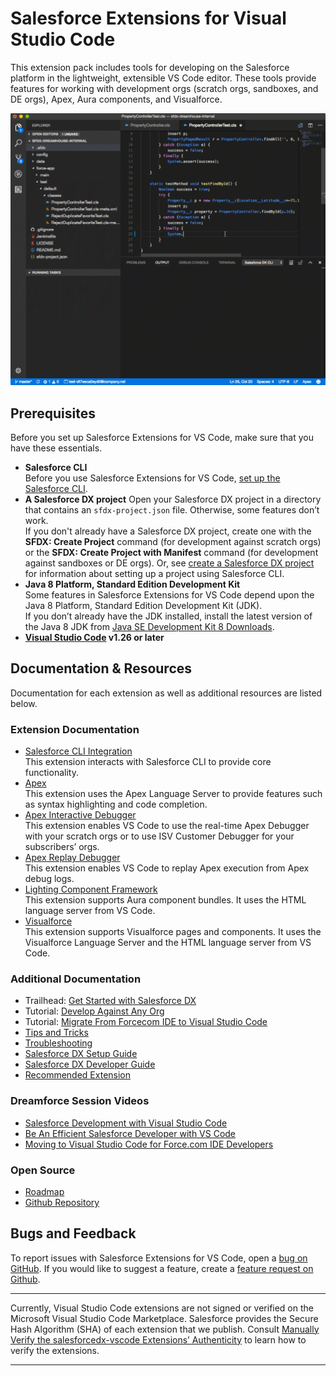 # Salesforce Extensions for Visual Studio Code

This extension pack includes tools for developing on the Salesforce platform in the lightweight, extensible VS Code editor. These tools provide features for working with development orgs (scratch orgs, sandboxes, and DE orgs), Apex, Aura components, and Visualforce.

![GIF showing Apex code completion, pushing source to a scratch org, and running Apex tests](https://raw.githubusercontent.com/forcedotcom/salesforcedx-vscode/develop/packages/salesforcedx-vscode/images/overview.gif)

## Prerequisites

Before you set up Salesforce Extensions for VS Code, make sure that you have these essentials.

- **Salesforce CLI**  
  Before you use Salesforce Extensions for VS Code, [set up the Salesforce CLI](https://developer.salesforce.com/docs/atlas.en-us.sfdx_setup.meta/sfdx_setup).
- **A Salesforce DX project**
  Open your Salesforce DX project in a directory that contains an `sfdx-project.json` file. Otherwise, some features don’t work.  
  If you don't already have a Salesforce DX project, create one with the **SFDX: Create Project** command (for development against scratch orgs) or the **SFDX: Create Project with Manifest** command (for development against sandboxes or DE orgs). Or, see [create a Salesforce DX project](https://developer.salesforce.com/docs/atlas.en-us.sfdx_dev.meta/sfdx_dev/sfdx_dev_workspace_setup.htm) for information about setting up a project using Salesforce CLI.
- **Java 8 Platform, Standard Edition Development Kit**  
  Some features in Salesforce Extensions for VS Code depend upon the Java 8 Platform, Standard Edition Development Kit (JDK).  
  If you don’t already have the JDK installed, install the latest version of the Java 8 JDK from [Java SE Development Kit 8 Downloads](http://www.oracle.com/technetwork/java/javase/downloads/jdk8-downloads-2133151.html).
- **[Visual Studio Code](https://code.visualstudio.com/download) v1.26 or later**

## Documentation & Resources

Documentation for each extension as well as additional resources are listed below.

### Extension Documentation

- [Salesforce CLI Integration](https://marketplace.visualstudio.com/items?itemName=salesforce.salesforcedx-vscode-core)  
   This extension interacts with Salesforce CLI to provide core functionality.
- [Apex](https://marketplace.visualstudio.com/items?itemName=salesforce.salesforcedx-vscode-apex)  
   This extension uses the Apex Language Server to provide features such as syntax highlighting and code completion.
- [Apex Interactive Debugger](https://marketplace.visualstudio.com/items?itemName=salesforce.salesforcedx-vscode-apex-debugger)  
   This extension enables VS Code to use the real-time Apex Debugger with your scratch orgs or to use ISV Customer Debugger for your subscribers’ orgs.
- [Apex Replay Debugger](https://marketplace.visualstudio.com/items?itemName=salesforce.salesforcedx-vscode-apex-replay-debugger)  
   This extension enables VS Code to replay Apex execution from Apex debug logs.
- [Lighting Component Framework](https://marketplace.visualstudio.com/items?itemName=salesforce.salesforcedx-vscode-lightning)  
   This extension supports Aura component bundles. It uses the HTML language server from VS Code.
- [Visualforce](https://marketplace.visualstudio.com/items?itemName=salesforce.salesforcedx-vscode-visualforce)  
   This extension supports Visualforce pages and components. It uses the Visualforce Language Server and the HTML language server from VS Code.

### Additional Documentation

- Trailhead: [Get Started with Salesforce DX](https://trailhead.salesforce.com/trails/sfdx_get_started)
- Tutorial: [Develop Against Any Org](https://github.com/forcedotcom/salesforcedx-vscode/wiki/Develop-Against-Any-Org-in-Visual-Studio-Code)
- Tutorial: [Migrate From Forcecom IDE to Visual Studio Code](https://github.com/forcedotcom/salesforcedx-vscode/wiki/Migrate-From-Forcecom-IDE-to-Visual-Studio-Code)
- [Tips and Tricks](https://github.com/forcedotcom/salesforcedx-vscode/wiki/Tips-and-Tricks)
- [Troubleshooting](https://github.com/forcedotcom/salesforcedx-vscode/wiki/Troubleshooting)
- [Salesforce DX Setup Guide](https://developer.salesforce.com/docs/atlas.en-us.sfdx_setup.meta/sfdx_setup)
- [Salesforce DX Developer Guide](https://developer.salesforce.com/docs/atlas.en-us.sfdx_dev.meta/sfdx_dev)
- [Recommended Extension](https://github.com/forcedotcom/salesforcedx-vscode/wiki/Recommended-Extensions)

### Dreamforce Session Videos

- [Salesforce Development with Visual Studio Code](https://www.youtube.com/watch?v=lQ-ZpCRKYM0)
- [Be An Efficient Salesforce Developer with VS Code](https://www.youtube.com/watch?v=hw9LBvjo4PQ)
- [Moving to Visual Studio Code for Force.com IDE Developers](https://www.youtube.com/watch?v=J-9ILFRqcwg)

### Open Source

- [Roadmap](https://github.com/forcedotcom/salesforcedx-vscode/wiki/Roadmap)
- [Github Repository](https://github.com/forcedotcom/salesforcedx-vscode)

## Bugs and Feedback

To report issues with Salesforce Extensions for VS Code, open a [bug on GitHub](https://github.com/forcedotcom/salesforcedx-vscode/issues/new?template=Bug_report.md). If you would like to suggest a feature, create a [feature request on Github](https://github.com/forcedotcom/salesforcedx-vscode/issues/new?template=Feature_request.md).

---

Currently, Visual Studio Code extensions are not signed or verified on the Microsoft Visual Studio Code Marketplace. Salesforce provides the Secure Hash Algorithm (SHA) of each extension that we publish. Consult [Manually Verify the salesforcedx-vscode Extensions’ Authenticity](https://developer.salesforce.com/media/vscode/SHA256.md) to learn how to verify the extensions.

---
